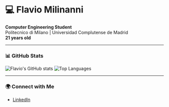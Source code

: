 # 💻 Flavio Milinanni

**Computer Engineering Student**  
Politecnico di Milano | Universidad Complutense de Madrid  
**21 years old**

---

### 📊 GitHub Stats
![Flavio's GitHub stats](https://github-readme-stats.vercel.app/api?username=FlavioMili&show_icons=true&theme=radical)
![Top Languages](https://github-readme-stats.vercel.app/api/top-langs/?username=FlavioMili&layout=compact&theme=radical)

---
### 🌍 Connect with Me
- [LinkedIn](https://linkedin.com/in/flavio-mili)

